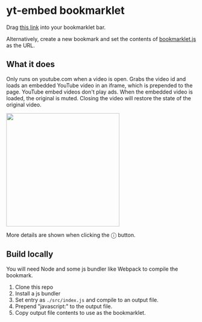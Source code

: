 # yt-embed bookmarklet

Drag [this link](javascript:!function(t)%7Bvar%20e%3D%7B%7D%3Bfunction%20i(n)%7Bif(e%5Bn%5D)return%20e%5Bn%5D.exports%3Bvar%20s%3De%5Bn%5D%3D%7Bi%3An%2Cl%3A!1%2Cexports%3A%7B%7D%7D%3Breturn%20t%5Bn%5D.call(s.exports%2Cs%2Cs.exports%2Ci)%2Cs.l%3D!0%2Cs.exports%7Di.m%3Dt%2Ci.c%3De%2Ci.d%3Dfunction(t%2Ce%2Cn)%7Bi.o(t%2Ce)%7C%7CObject.defineProperty(t%2Ce%2C%7Benumerable%3A!0%2Cget%3An%7D)%7D%2Ci.r%3Dfunction(t)%7B%22undefined%22!%3Dtypeof%20Symbol%26%26Symbol.toStringTag%26%26Object.defineProperty(t%2CSymbol.toStringTag%2C%7Bvalue%3A%22Module%22%7D)%2CObject.defineProperty(t%2C%22__esModule%22%2C%7Bvalue%3A!0%7D)%7D%2Ci.t%3Dfunction(t%2Ce)%7Bif(1%26e%26%26(t%3Di(t))%2C8%26e)return%20t%3Bif(4%26e%26%26%22object%22%3D%3Dtypeof%20t%26%26t%26%26t.__esModule)return%20t%3Bvar%20n%3DObject.create(null)%3Bif(i.r(n)%2CObject.defineProperty(n%2C%22default%22%2C%7Benumerable%3A!0%2Cvalue%3At%7D)%2C2%26e%26%26%22string%22!%3Dtypeof%20t)for(var%20s%20in%20t)i.d(n%2Cs%2Cfunction(e)%7Breturn%20t%5Be%5D%7D.bind(null%2Cs))%3Breturn%20n%7D%2Ci.n%3Dfunction(t)%7Bvar%20e%3Dt%26%26t.__esModule%3Ffunction()%7Breturn%20t.default%7D%3Afunction()%7Breturn%20t%7D%3Breturn%20i.d(e%2C%22a%22%2Ce)%2Ce%7D%2Ci.o%3Dfunction(t%2Ce)%7Breturn%20Object.prototype.hasOwnProperty.call(t%2Ce)%7D%2Ci.p%3D%22%22%2Ci(i.s%3D0)%7D(%5Bfunction(t%2Ce%2Ci)%7Bconst%20n%3Di(1)%3Bif(%22www.youtube.com%22%3D%3D%3Dwindow.location.hostname)if(window._ytEmbed)confirm(%22YT%20bookmarklet%20has%20already%20run.%20Destroy%3F%22)%26%26window._ytEmbed.destroy()%3Belse%20try%7B(new%20n).start().catch(console.log)%7Dcatch(t)%7Bconsole.log(t)%7D%7D%2Cfunction(t%2Ce%2Ci)%7Bconst%20n%3Di(2)%2Cs%3Di(3)%2Co%3Di(4)%2Cr%3Di(5)%2Ca%3Di(6)%2Cl%3D%7BbookmarkName%3A%7BdefaultValue%3A%22ytEmbed%22%2CinputType%3A%22text%22%7D%2Cx%3A%7BinputType%3A%22number%22%7D%2Cy%3A%7BinputType%3A%22number%22%7D%2Cwidth%3A%7BinputType%3A%22number%22%7D%2Cheight%3A%7BinputType%3A%22number%22%7D%2Copacity%3A%7BdefaultValue%3A1%2CinputType%3A%22number%22%7D%2CrunWithMiniPlayer%3A%7BdefaultValue%3A!1%2CinputType%3A%22checkbox%22%7D%2CshowDebugMessages%3A%7BdefaultValue%3A!1%2CinputType%3A%22checkbox%22%7D%2CautoFocusPlayer%3A%7BdefaultValue%3A!0%2CinputType%3A%22checkbox%22%7D%7D%3Bt.exports%3Dclass%7Bconstructor()%7Bthis.settings%3Dnew%20n%2Cthis.settings.load()%2Cwindow._ytEmbed%3Dthis%2Cthis.debug(%22script%20instance%20set%20on%20window._ytEmbed.%22)%2CObject.entries(l).forEach((%5Bt%2Ce%5D)%3D%3E%7Bthis.settings.has(t)%7C%7Cvoid%200%3D%3D%3De.defaultValue%7C%7Cthis.settings.set(t%2Ce.defaultValue)%7D)%2Cthis._onWindowClick%3Dthis._onWindowClick.bind(this)%2Cthis._player%3Dthis._miniPlayer%3Dnull%2Cthis._miniPlayer%3Dnull%7DonURLChange()%7Bthis.destroy()%7DisMiniplayerOpen()%7Breturn%20document.querySelector(%22ytd-miniplayer%22).active%7DgetVideoId()%7Breturn%20new%20URLSearchParams(window.location.search).get(%22v%22)%7Dasync%20start()%7Bthis.debug(%22starting%20up.%22)%2Cthis.videoId%3Dthis.getVideoId()%3Blet%20t%3D!1%3Bif(!this.videoId%26%26this.isMiniplayerOpen())%7Bif(t%3D!0%2Cthis.settings.get(%22runWithMiniPlayer%22)%7C%7C(t%3Dconfirm('Looks%20like%20you%20have%20the%20miniplayer%20open.%20I%20need%20to%20close%20it%20and%20reopen%20to%20find%20the%20video%20id.%20This%20will%20happen%20very%20fast.%5Cn%5CnYou%20can%20skip%20this%20message%20next%20time%20by%20checking%20the%20%22runWithMiniPlayer%22%20checkbox%20under%20the%20info%20panel.%5Cn%5CnContinue%3F'))%2C!t)return%20this.destroy()%7Delse%20if(!this.videoId)return%20this.destroyWithAlert(%22Could%20not%20find%20video%20id.%22)%3Bt%26%26(this.debug(%22hacking%20around%20miniplayer...%22)%2Cawait%20new%20Promise(async%20t%3D%3E%7Bdocument.querySelector(%22ytd-player%20.ytp-miniplayer-expand-watch-page-button%22).click()%2Cawait%20new%20Promise(t%3D%3EsetTimeout(t%2C500))%2Cthis.videoId%3Dthis.getVideoId()%2Cdocument.querySelector(%22ytd-player%20.ytp-miniplayer-button%22).click()%2Ct()%7D))%2Cthis.debug(%60found%20video%20id%20%22%24%7Bthis.videoId%7D%22.%60)%2Cthis._player%3Dnew%20s%2Cthis._miniPlayer%3Dr(this.videoId)%2Cthis.settings.has(%22opacity%22)%26%26(this._miniPlayer.style.opacity%3Dthis.settings.get(%22opacity%22)%2Cthis._miniPlayer.els(%22slider%22).value%3D100*this.settings.get(%22opacity%22))%2Cthis.updateSettingsHTML()%3Bthis._draggable%3Dnew%20o(this._miniPlayer%2Ct%3D%3Et.target%3D%3D%3Dthis._miniPlayer.els(%22controls%22))%2Cthis._miniPlayer.addEventListener(%22dragStart%22%2C()%3D%3E%7Bthis._miniPlayer.els(%22controls%22).style.cursor%3D%22grabbing%22%2Cthis._miniPlayer.els(%22iframe%22).style.pointerEvents%3D%22none%22%7D)%2Cthis._miniPlayer.addEventListener(%22dragEnd%22%2C()%3D%3E%7Bthis._miniPlayer.els(%22iframe%22).style.pointerEvents%3D%22%22%2Cthis._miniPlayer.els(%22controls%22).style.cursor%3D%22grab%22%7D)%3Bconst%20e%3Dthis.settings.get(%22width%22)%7C%7C400%2Ci%3Dthis.settings.get(%22height%22)%7C%7C280%3Bthis._miniPlayer.els(%22resize%22).style.width%3De%2B%22px%22%2Cthis._miniPlayer.els(%22resize%22).style.height%3Di%2B%22px%22%2CrequestAnimationFrame(()%3D%3E%7Bconst%20t%3Dthis._miniPlayer.offsetWidth%2Ce%3Dthis._miniPlayer.offsetHeight%3Blet%20i%3Dthis.settings.get(%22x%22)%7C%7Cwindow.innerWidth-t-10%2Cn%3Dthis.settings.get(%22y%22)%7C%7Cwindow.innerHeight-e-10%3Bi%3C0-t%26%26(i%3D10)%2Ci%3Ewindow.innerWidth%26%26(i%3Dwindow.innerWidth-t-10)%2Cn%3C0-e%26%26(n%3D10)%2Cn%3Ewindow.innerHeight%26%26(n%3Dwindow.innerHeight-e-10)%2Cthis._draggable.setPosition(i%2Cn)%7D)%2Cthis._miniPlayer.els(%22exit%22).addEventListener(%22click%22%2Ct%3D%3Ethis.onExit(t))%2Cthis._miniPlayer.els(%22minimize%22).addEventListener(%22click%22%2Ct%3D%3Ethis.onMinimize(t))%2Cthis._miniPlayer.els(%22exitAndApply%22).addEventListener(%22click%22%2Ct%3D%3Ethis.onExitAndApply(t))%2Cthis._miniPlayer.els(%22info%22).addEventListener(%22click%22%2Ct%3D%3Ethis.onInfo(t))%2Cthis._miniPlayer.els(%22slider%22).addEventListener(%22input%22%2Ct%3D%3Ethis.onSlider(t))%2Cthis._miniPlayer.els(%22save%22).addEventListener(%22click%22%2Ct%3D%3Ethis.onSave(t))%2Cthis._miniPlayer.els(%22delete%22).addEventListener(%22click%22%2Ct%3D%3Ethis.onDelete(t))%2Cthis._miniPlayer.els(%22iframe%22).addEventListener(%22load%22%2Ct%3D%3Ethis.onIframeLoad(t))%2Cdocument.body.prepend(this._miniPlayer)%2Cwindow.addEventListener(%22click%22%2Cthis._onWindowClick)%7D_onWindowClick()%7Bthis.getVideoId()%3D%3D%3Dthis.videoId%7C%7Cthis.isMiniplayerOpen()%7C%7C(this.debug(%22detecting%20url%20change.%22)%2Cthis.onURLChange())%7DupdateSettingsHTML(t%3Dthis.settings%2Ce)%7Be%3De%7C%7Cnew%20Map(Object.entries(l).map((%5Bt%2Ce%5D)%3D%3E%7Bconst%7BinputType%3Ai%2C...n%7D%3De%3Breturn%5Bt%2C%7Btype%3Ai%2C...n%7D%5D%7D))%3Bconst%20i%3Dthis._miniPlayer.els(%22details%22)%2Cn%3D%60%5Cn%5Ct%5Ct%5Ct%24%7Bt.getCookie().trim()%26%26%60%3Cdetails%20data-el%3D%22details%22%3E%5Cn%5Ct%5Ct%5Ct%5Ct%3Csummary%3ESettings%20are%20stored%20in%20%3Cstrong%3Edocument.cookie%3C%2Fstrong%3E.%20See%20contents%3C%2Fsummary%3E%5Cn%5Ct%5Ct%5Ct%5Ct%3Ccode%20style%3D%22display%3A%20block%3B%20word-break%3A%20break-all%3B%20font-weight%3A%20bold%3B%22%3E%24%7BJSON.stringify(t.parseCookie())%7D%3C%2Fcode%3E%5Cn%5Ct%5Ct%5Ct%3C%2Fdetails%3E%3Cbr%2F%3E%60%7D%5Cn%5Ct%5Ct%5Ct%24%7Ba(t%2Ce)%7D%5Cn%5Ct%5Ct%60%3Bthis._miniPlayer.els(%22settings%22).innerHTML%3Dn%3Bconst%20s%3Dthis._miniPlayer.els(%22details%22)%3Bs%26%26(s.open%3Di%26%26i.open)%7DonIframeLoad()%7Bthis.debug(%22loaded%20youtube%20embed%20iframe.%22)%3Bconst%20t%3D()%3D%3E%7Bconst%20e%3Dthis._miniPlayer.els(%22iframe%22).contentDocument.querySelector(%22video%22)%3Bif(!e)return%20this.debug(%22polling%20for%20iframe%20video...%22)%2CsetTimeout(t%2C50)%3Bconst%20i%3Dthis._player.isAd()%3Bi%26%26this.debug(%22detected%20original%20video%20is%20an%20ad.%22)%3Bconst%20n%3Di%3F0%3Athis._player.getVideo().currentTime%3Be.currentTime%3Dn%2Cthis.settings.get(%22autoFocusPlayer%22)%26%26(this.debug(%22focusing%20youtube%20embed%20iframe.%22)%2Ce.focus())%2Cthis._player.setMute(!0)%2Cwindow.addEventListener(%22beforeunload%22%2C()%3D%3E%7Bthis.destroy()%7D)%7D%3Bt()%7DonExit()%7Bthis.debug(%22closing.%22)%2Cthis.destroy()%7DonMinimize()%7Bconst%7Bstyle%3At%7D%3Dthis._miniPlayer.els(%22resize%22)%3B0%3D%3D%3DparseFloat(t.height)%3F(t.height%3Dt.getPropertyValue(%22--height%22)%2Ct.setProperty(%22--height%22%2C%22%22))%3A(t.setProperty(%22--height%22%2Ct.height)%2Ct.height%3D%220%22)%7DonExitAndApply()%7Bthis.debug(%22closing%20and%20applying%20time%2Bmute%20to%20original%20video.%22)%3Bconst%20t%3Dthis._miniPlayer.els(%22iframe%22).contentDocument.querySelector(%22video%22)%3Bthis._player.getVideo().currentTime%3Dt.currentTime%2Cthis._player.getVideo()%5Bt.paused%3F%22pause%22%3A%22play%22%5D()%2Cthis.destroy()%7DonSave()%7Bconst%20t%3Dthis._miniPlayer.els%2Ce%3Dt(%22resize%22)%2Ci%3Dthis._draggable.getPosition()%3BObject.keys(l).forEach(n%3D%3E%7Bif(%22width%22%3D%3D%3Dn%7C%7C%22height%22%3D%3D%3Dn)return%20this.settings.set(n%2Ce%5B%22width%22%3D%3D%3Dn%3F%22offsetWidth%22%3A%22offsetHeight%22%5D)%3Bif(%22x%22%3D%3D%3Dn%7C%7C%22y%22%3D%3D%3Dn)return%20this.settings.set(n%2Ci%5B%22x%22%3D%3D%3Dn%3F0%3A1%5D)%3Bif(%22opacity%22%3D%3D%3Dn)return%20this.settings.set(n%2CparseFloat(this._miniPlayer.style.opacity))%3Bconst%20s%3Dt(%22setting-%22%2Bn)%2Co%3Ds.type%3Bthis.settings.set(n%2Cs%5B%22checkbox%22%3D%3D%3Do%3F%22checked%22%3A%22value%22%5D)%7D)%2Cthis.settings.save()%2Cthis.updateSettingsHTML()%2Cthis.settings.get(%22showDebugMessages%22)%26%26this.debug(%22settings%20saved.%22)%7DonDelete()%7Bthis.settings.clearCookie()%2Cthis.settings.clear()%2Cthis.updateSettingsHTML()%2Cthis.debug(%22settings%20cleared.%22)%7DonInfo()%7Bconst%7Bstyle%3At%7D%3Dthis._miniPlayer.els(%22infoTag%22)%3Bt.display%3Dt.display%3F%22%22%3A%22none%22%7DonSlider(t)%7Bthis._miniPlayer.style.opacity%3DparseFloat(t.currentTarget.value)%2F100%7Ddebug()%7Bthis.settings.get(%22showDebugMessages%22)%26%26console.log(this.settings.get(%22bookmarkName%22)%2B%22%3A%22%2C...arguments)%7DdestroyWithAlert(t)%7Bthis.destroy()%2Cwindow.alert(t)%7Ddestroy()%7Bif(window._ytEmbed%3Dnull%2Cwindow.removeEventListener(%22click%22%2Cthis._onWindowClick)%2Cthis.debug(%22destroyed.%22)%2Cthis._miniPlayer%26%26this._player)%7Bconst%20t%3Dthis._miniPlayer.els(%22iframe%22).contentDocument%2Ce%3Dt%26%26t.querySelector(%22video%22)%3Be%26%26e.pause()%2Cthis._player.setMute(e.muted)%7Dthis._miniPlayer%26%26this._miniPlayer.remove()%2Cthis._draggable%26%26this._draggable.destroy()%2Cthis._player%26%26this._player.destroy()%2Cthis._player%3Dthis._miniPlayer%3Dthis.settings%3Dnull%7D%7D%7D%2Cfunction(t%2Ce)%7Bt.exports%3Dclass%20extends%20Map%7BgetCookie()%7Breturn%20document.cookie.split(%22%3B%22).find(t%3D%3E%2F%5Cs*ytsettings%3D%2F.test(t))%7C%7C%22%22%7DclearCookie()%7Bdocument.cookie%3D%60ytsettings%3D%3B%20expires%3D%24%7Bnew%20Date%7D%3B%60%7DparseCookie(t%3Dthis.getCookie())%7Bconst%20e%3D%2F%5Cs*ytsettings%3D(.*)%2F.exec(t)%3Breturn%20e%3FJSON.parse(e%5B1%5D)%3A%7B%7D%7Dload()%7Bthis.clear()%3Bconst%20t%3Dthis.parseCookie()%3BObject.entries(t).forEach((%5Bt%2Ce%5D)%3D%3Ethis.set(t%2Ce))%7Dsave()%7Bconst%20t%3D%7B%7D%3Bthis.forEach((e%2Ci)%3D%3Et%5Bi%5D%3De)%2Cdocument.cookie%3D%22ytsettings%3D%22%2BJSON.stringify(t)%7D%7D%7D%2Cfunction(t%2Ce)%7Bt.exports%3Dclass%7Bconstructor(t)%7Bthis.ytdPlayer%3Dt%7C%7Cdocument.querySelector(%22ytd-player%22)%7DisAd()%7Breturn!!this.ytdPlayer.querySelector(%22.ytp-ad-player-overlay%22)%7DgetVideo()%7Breturn%20this.ytdPlayer.querySelector(%22video%22)%7DsetMute(t)%7Bt!%3D%3Dthis.getVideo().muted%26%26this.ytdPlayer.querySelector(%22.ytp-mute-button%22).click()%7Ddestroy()%7Bthis.ytdPlayer%3Dnull%7D%7D%7D%2Cfunction(t%2Ce)%7Bt.exports%3Dclass%7Bconstructor(t%2Ce)%7Bthis.el%3Dt%2Cthis.filter%3De%2Cthis.onMouseDown%3Dthis.onMouseDown.bind(this)%2Cthis.onMouseUp%3Dthis.onMouseUp.bind(this)%2Cthis.onMouseMove%3Dthis.onMouseMove.bind(this)%2Cthis.isDragging%3D!1%2Cthis.startX%3Dthis.startY%3Dnull%2C%5Bthis.x%2Cthis.y%5D%3Dthis.getPosition()%2Cwindow.addEventListener(%22mousedown%22%2Cthis.onMouseDown)%2Cwindow.addEventListener(%22mouseup%22%2Cthis.onMouseUp)%2Cwindow.addEventListener(%22mousemove%22%2Cthis.onMouseMove)%7DgetPosition()%7Bif(!this.el.style.transform)return%5B0%2C0%5D%3Breturn%2Ftranslate%5C((%5B%5Cd%5C.%5D%2B)px%2C%5Cs*(%5B%5Cd%5C.%5D%2B)px%5C)%2F.exec(this.el.style.transform).slice(1%2C3).map(t%3D%3EparseFloat(t))%7DsetPosition(t%2Ce)%7Bthis.el.style.transform%3D%60translate(%24%7Bt%7Dpx%2C%20%24%7Be%7Dpx)%60%2Cthis.isDragging%7C%7C(%5Bthis.x%2Cthis.y%5D%3D%5Bt%2Ce%5D)%7DonMouseDown(t)%7Bthis.filter%26%26!this.filter(t)%7C%7C(this.isDragging%3D!0%2Cthis.startX%3Dt.clientX%2Cthis.startY%3Dt.clientY%2Cthis.el.dispatchEvent(new%20Event(%22dragStart%22)))%7DonMouseUp(t)%7Bthis.isDragging%26%26(this.isDragging%3D!1%2Cthis.x%3Dthis.x%2Bt.clientX-this.startX%2Cthis.y%3Dthis.y%2Bt.clientY-this.startY%2Cthis.startX%3Dthis.startY%3Dnull%2Cthis.el.dispatchEvent(new%20Event(%22dragEnd%22)))%7DonMouseMove(t)%7Bif(!this.isDragging)return%3Bconst%20e%3Dthis.x%2Bt.clientX-this.startX%2Ci%3Dthis.y%2Bt.clientY-this.startY%3Bthis.setPosition(e%2Ci)%7Ddestroy()%7Bwindow.removeEventListener(%22mousedown%22%2Cthis.onMouseDown)%2Cwindow.removeEventListener(%22mouseup%22%2Cthis.onMouseUp)%2Cwindow.removeEventListener(%22mousemove%22%2Cthis.onMouseMove)%7D%7D%7D%2Cfunction(t%2Ce)%7Bconst%20i%3D%7Bposition%3A%22fixed%22%2Ctop%3A0%2Cleft%3A0%2C%22z-index%22%3A9999%2Cbackground%3A%22%23d0d0d0%22%2Cpadding%3A%224px%22%2C%22box-shadow%22%3A%220px%200px%2016px%20rgba(0%2C%200%2C%200%2C%200.6)%22%2C%22border-radius%22%3A%226px%22%2C%22will-change%22%3A%22transform%2Copacity%22%7D%3Bt.exports%3D(t%2Ce%3D0%2Cn)%3D%3E%7Bn%3Dn%3F%7B...i%2C...n%7D%3Ai%3Bconst%20s%3Dfunction(t%2Ce%3D0)%7Bconst%20i%3Ddocument.createElement(%22div%22)%2Cn%3D%60https%3A%2F%2Fwww.youtube.com%2Fembed%2F%24%7Bt%7D%3Fautoplay%3D1%26start%3D%24%7B~~e%7D%60%2Cs%3D%22height%3A%201px%3B%20background%3A%20%236f6f6f%3B%20margin%3A%204px%200%3B%22%2Co%3D%22flex%3A%200%200%20var(--button-width)%3B%20margin-right%3A%204px%3B%22%3Breturn%20i.innerHTML%3D%60%5Cn%5Ct%5Ct%3Cdiv%3E%5Cn%5Ct%5Ct%5Ct%3Cdiv%20data-el%3D%22controls%22%20style%3D%22cursor%3A%20grab%3B%20--button-width%3A%2030px%3B%20display%3A%20flex%3B%20flex-wrap%3A%20wrap%3B%20user-select%3A%20none%3B%22%3E%5Cn%5Ct%5Ct%5Ct%5Ct%3Cbutton%20style%3D%22%24%7Bo%7D%22%20data-el%3D%22exit%22%20title%3D%22Exit%22%3E%C3%97%3C%2Fbutton%3E%5Cn%5Ct%5Ct%5Ct%5Ct%3Cbutton%20style%3D%22%24%7Bo%7D%22%20data-el%3D%22minimize%22%20title%3D%22Minimize%22%3E%E2%80%93%3C%2Fbutton%3E%5Cn%5Ct%5Ct%5Ct%5Ct%3Cbutton%20style%3D%22%24%7Bo%7D%22%20data-el%3D%22exitAndApply%22%20title%3D%22Exit%20and%20replace%20video%22%3E%E2%86%91%3C%2Fbutton%3E%5Cn%5Ct%5Ct%5Ct%5Ct%3Cbutton%20style%3D%22%24%7Bo%7D%20margin-right%3A%200%3B%22%20data-el%3D%22info%22%20title%3D%22Toggle%20info%20panel%22%3E%E2%93%98%3C%2Fbutton%3E%5Cn%5Ct%5Ct%5Ct%5Ct%3Cinput%20title%3D%22Adjust%20opacity%22%20type%3D%22range%22%20data-el%3D%22slider%22%20value%3D%22100%22%20min%3D%2230%22%20style%3D%22width%3A%2030px%3B%20transform%3A%20rotate(-90deg)%3B%20cursor%3A%20ns-resize%3B%22%2F%3E%5Cn%5Ct%5Ct%5Ct%3C%2Fdiv%3E%5Cn%5Ct%5Ct%5Ct%3Cdiv%20style%3D%22%24%7Bs%7D%22%3E%3C%2Fdiv%3E%5Cn%5Ct%5Ct%5Ct%3Cdiv%20data-el%3D%22resize%22%20style%3D%22resize%3A%20both%3B%20overflow%3A%20scroll%3B%20min-width%3A%20186px%3B%22%3E%5Cn%5Ct%5Ct%5Ct%5Ct%3Cdiv%20data-el%3D%22infoTag%22%20style%3D%22display%3A%20none%3B%20font-size%3A%2012px%3B%22%3E%5Cn%5Ct%5Ct%5Ct%5Ct%5Ct%3Ca%20href%3D%22https%3A%2F%2Fgithub.com%2Fsergeismirnovblyat%2Fyt-embed%22%20target%3D%22_blank%22%20rel%3D%22noopener%20noreferrer%22%3E%24%7B((t%3D20%2Ce%3D20)%3D%3E%60%3Csvg%20style%3D%22width%3A%20%24%7Bt%7Dpx%3B%20height%3A%20%24%7Be%7Dpx%3B%22%20class%3D%22octicon%20octicon-mark-github%20v-align-middle%22%20viewBox%3D%220%200%2016%2016%22%20version%3D%221.1%22%20aria-hidden%3D%22true%22%3E%3Cpath%20fill-rule%3D%22evenodd%22%20d%3D%22M8%200C3.58%200%200%203.58%200%208c0%203.54%202.29%206.53%205.47%207.59.4.07.55-.17.55-.38%200-.19-.01-.82-.01-1.49-2.01.37-2.53-.49-2.69-.94-.09-.23-.48-.94-.82-1.13-.28-.15-.68-.52-.01-.53.63-.01%201.08.58%201.23.82.72%201.21%201.87.87%202.33.66.07-.52.28-.87.51-1.07-1.78-.2-3.64-.89-3.64-3.95%200-.87.31-1.59.82-2.15-.08-.2-.36-1.02.08-2.12%200%200%20.67-.21%202.2.82.64-.18%201.32-.27%202-.27.68%200%201.36.09%202%20.27%201.53-1.04%202.2-.82%202.2-.82.44%201.1.16%201.92.08%202.12.51.56.82%201.27.82%202.15%200%203.07-1.87%203.75-3.65%203.95.29.25.54.73.54%201.48%200%201.07-.01%201.93-.01%202.2%200%20.21.15.46.55.38A8.013%208.013%200%200016%208c0-4.42-3.58-8-8-8z%22%3E%60)()%7D%3C%2Fpath%3E%3C%2Fsvg%3E%3C%2Fa%3E%5Cn%5Ct%5Ct%5Ct%5Ct%5Ct%3Cp%3E%3Cstrong%3ELegend%3C%2Fstrong%3E%3C%2Fp%3E%5Cn%5Ct%5Ct%5Ct%5Ct%5Ct%3Cul%3E%5Cn%5Ct%5Ct%5Ct%5Ct%5Ct%5Ct%3Cli%3E%3Cstrong%3E%C3%97%3C%2Fstrong%3E%3A%20close%20window.%3C%2Fli%3E%5Cn%5Ct%5Ct%5Ct%5Ct%5Ct%5Ct%3Cli%3E%3Cstrong%3E%E2%80%93%3C%2Fstrong%3E%3A%20minimize%20window.%3C%2Fli%3E%5Cn%5Ct%5Ct%5Ct%5Ct%5Ct%5Ct%3Cli%3E%3Cstrong%3E%E2%86%91%3C%2Fstrong%3E%3A%20close%20window%20and%20apply%20time%2Bmute%20to%20original.%3C%2Fli%3E%5Cn%5Ct%5Ct%5Ct%5Ct%5Ct%5Ct%3Cli%3E%3Cstrong%3E%E2%93%98%3C%2Fstrong%3E%3A%20toggle%20info%20panel.%3C%2Fli%3E%5Cn%5Ct%5Ct%5Ct%5Ct%5Ct%5Ct%3Cli%3E%3Cstrong%3Eslider%3C%2Fstrong%3E%3A%20adjust%20window%20opacity.%3C%2Fli%3E%5Cn%5Ct%5Ct%5Ct%5Ct%5Ct%3C%2Ful%3E%5Cn%5Ct%5Ct%5Ct%5Ct%5Ct%3Cdiv%20style%3D%22%24%7Bs%7D%22%3E%3C%2Fdiv%3E%5Cn%5Ct%5Ct%5Ct%5Ct%5Ct%3Cp%3E%3Cstrong%3ESettings%3C%2Fstrong%3E%3C%2Fp%3E%5Cn%5Ct%5Ct%5Ct%5Ct%5Ct%3Cdiv%20data-el%3D%22settings%22%3E%3C%2Fdiv%3E%5Cn%5Ct%5Ct%5Ct%5Ct%5Ct%3Cbr%2F%3E%5Cn%5Ct%5Ct%5Ct%5Ct%5Ct%3Cbutton%20data-el%3D%22save%22%20title%3D%22Save%20all%20settings%22%3Esave%3C%2Fbutton%3E%5Cn%5Ct%5Ct%5Ct%5Ct%5Ct%3Cbutton%20data-el%3D%22delete%22%20title%3D%22Clear%20all%20settings%22%3Eclear%3C%2Fbutton%3E%5Cn%5Ct%5Ct%5Ct%5Ct%5Ct%3Cdiv%20style%3D%22%24%7Bs%7D%22%3E%3C%2Fdiv%3E%5Cn%5Ct%5Ct%5Ct%5Ct%3C%2Fdiv%3E%5Cn%5Ct%5Ct%5Ct%5Ct%3Ciframe%20data-el%3D%22iframe%22%20src%3D%22%24%7Bn%7D%22%20style%3D%22width%3A%20100%25%3B%20height%3A%2099%25%3B%22%3E%3C%2Fiframe%3E%5Cn%5Ct%5Ct%5Ct%3C%2Fdiv%3E%5Cn%5Ct%5Ct%3C%2Fdiv%3E%5Cn%5Ct%60%2Ci.children%5B0%5D%7D(t%2Ce)%3Breturn%20Object.entries(n).forEach((%5Bt%2Ce%5D)%3D%3Es.style.setProperty(t%2Ce))%2Cs.els%3Dt%3D%3Es.querySelector(%60%5Bdata-el%3D%22%24%7Bt%7D%22%5D%60)%2CArray.from(s.querySelectorAll(%22button%22)).forEach(t%3D%3E%7Bt.style.cursor%3D%22pointer%22%7D)%2Cs%7D%7D%2Cfunction(t%2Ce)%7Bt.exports%3D(t%2Ce)%3D%3E%60%5Cn%5Ct%5Ct%3Cul%3E%5Cn%5Ct%5Ct%5Ct%24%7BArray.from(e.entries()).map((%5Be%2Ci%3D%7Btype%3A%22text%22%7D%5D)%3D%3E%7Bconst%20n%3Dt.get(e)%3Breturn%22text%22!%3D%3Di.type%26%26%22number%22!%3D%3Di.type%7C%7Cn%26%26(i.value%3Dn)%2C%22checkbox%22%3D%3D%3Di.type%26%26n%3Fi.checked%3D%22true%22%3A%22number%22%3D%3D%3Di.type%26%26(i.style%3D%22width%3A%2040px%3B%22)%2C((t%2Ce%2Ci)%3D%3E%60%3Cli%3E%24%7Bt%7D%3A%20%3Cinput%20%24%7BObject.entries(i).map((%5Bt%2Ce%5D)%3D%3E%60%24%7Bt%7D%3D%22%24%7Be%7D%22%60).join(%22%22)%7D%20data-el%3D%22setting-%24%7Bt%7D%22%2F%3E%3C%2Fli%3E%60)(e%2C0%2Ci)%7D).join(%22%22)%7D%5Cn%5Ct%5Ct%3C%2Ful%3E%5Cn%5Ct%60%7D%5D)%3B) into your bookmarklet bar.

Alternatively, create a new bookmark and set the contents of [bookmarklet.js](bookmarklet.js) as the URL.

## What it does
Only runs on youtube.com when a video is open. Grabs the video id and loads an embedded YouTube video in an iframe, which is prepended to the page. YouTube embed videos don't play ads. When the embedded video is loaded, the original is muted. Closing the video will restore the state of the original video.

<img width="300px" src="https://user-images.githubusercontent.com/69124074/89132978-fa8a3580-d4cc-11ea-9161-81149f151b92.png"/>

More details are shown when clicking the ⓘ button.

## Build locally
You will need Node and some js bundler like Webpack to compile the bookmark.
1. Clone this repo
2. Install a js bundler
3. Set entry as `./src/index.js` and compile to an output file.
4. Prepend "javascript:" to the output file.
5. Copy output file contents to use as the bookmarklet.
